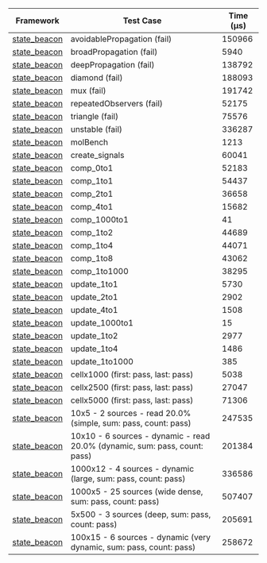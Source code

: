 | Framework | Test Case | Time (μs) |
| --- | --- | --- |
| [state_beacon](https://github.com/jinyus/dart_beacon) | avoidablePropagation (fail) | 150966 |
| [state_beacon](https://github.com/jinyus/dart_beacon) | broadPropagation (fail) | 5940 |
| [state_beacon](https://github.com/jinyus/dart_beacon) | deepPropagation (fail) | 138792 |
| [state_beacon](https://github.com/jinyus/dart_beacon) | diamond (fail) | 188093 |
| [state_beacon](https://github.com/jinyus/dart_beacon) | mux (fail) | 191742 |
| [state_beacon](https://github.com/jinyus/dart_beacon) | repeatedObservers (fail) | 52175 |
| [state_beacon](https://github.com/jinyus/dart_beacon) | triangle (fail) | 75576 |
| [state_beacon](https://github.com/jinyus/dart_beacon) | unstable (fail) | 336287 |
| [state_beacon](https://github.com/jinyus/dart_beacon) | molBench | 1213 |
| [state_beacon](https://github.com/jinyus/dart_beacon) | create_signals | 60041 |
| [state_beacon](https://github.com/jinyus/dart_beacon) | comp_0to1 | 52183 |
| [state_beacon](https://github.com/jinyus/dart_beacon) | comp_1to1 | 54437 |
| [state_beacon](https://github.com/jinyus/dart_beacon) | comp_2to1 | 36658 |
| [state_beacon](https://github.com/jinyus/dart_beacon) | comp_4to1 | 15682 |
| [state_beacon](https://github.com/jinyus/dart_beacon) | comp_1000to1 | 41 |
| [state_beacon](https://github.com/jinyus/dart_beacon) | comp_1to2 | 44689 |
| [state_beacon](https://github.com/jinyus/dart_beacon) | comp_1to4 | 44071 |
| [state_beacon](https://github.com/jinyus/dart_beacon) | comp_1to8 | 43062 |
| [state_beacon](https://github.com/jinyus/dart_beacon) | comp_1to1000 | 38295 |
| [state_beacon](https://github.com/jinyus/dart_beacon) | update_1to1 | 5730 |
| [state_beacon](https://github.com/jinyus/dart_beacon) | update_2to1 | 2902 |
| [state_beacon](https://github.com/jinyus/dart_beacon) | update_4to1 | 1508 |
| [state_beacon](https://github.com/jinyus/dart_beacon) | update_1000to1 | 15 |
| [state_beacon](https://github.com/jinyus/dart_beacon) | update_1to2 | 2977 |
| [state_beacon](https://github.com/jinyus/dart_beacon) | update_1to4 | 1486 |
| [state_beacon](https://github.com/jinyus/dart_beacon) | update_1to1000 | 385 |
| [state_beacon](https://github.com/jinyus/dart_beacon) | cellx1000 (first: pass, last: pass) | 5038 |
| [state_beacon](https://github.com/jinyus/dart_beacon) | cellx2500 (first: pass, last: pass) | 27047 |
| [state_beacon](https://github.com/jinyus/dart_beacon) | cellx5000 (first: pass, last: pass) | 71306 |
| [state_beacon](https://github.com/jinyus/dart_beacon) | 10x5 - 2 sources - read 20.0% (simple, sum: pass, count: pass) | 247535 |
| [state_beacon](https://github.com/jinyus/dart_beacon) | 10x10 - 6 sources - dynamic - read 20.0% (dynamic, sum: pass, count: pass) | 201384 |
| [state_beacon](https://github.com/jinyus/dart_beacon) | 1000x12 - 4 sources - dynamic (large, sum: pass, count: pass) | 336586 |
| [state_beacon](https://github.com/jinyus/dart_beacon) | 1000x5 - 25 sources (wide dense, sum: pass, count: pass) | 507407 |
| [state_beacon](https://github.com/jinyus/dart_beacon) | 5x500 - 3 sources (deep, sum: pass, count: pass) | 205691 |
| [state_beacon](https://github.com/jinyus/dart_beacon) | 100x15 - 6 sources - dynamic (very dynamic, sum: pass, count: pass) | 258672 |
